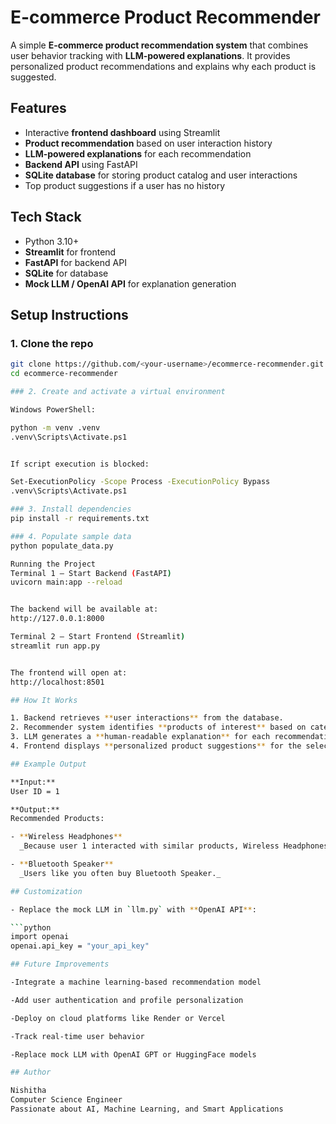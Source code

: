 # E-commerce Product Recommender

A simple **E-commerce product recommendation system** that combines user behavior tracking with **LLM-powered explanations**. It provides personalized product recommendations and explains why each product is suggested.

## Features

- Interactive **frontend dashboard** using Streamlit  
- **Product recommendation** based on user interaction history  
- **LLM-powered explanations** for each recommendation  
- **Backend API** using FastAPI  
- **SQLite database** for storing product catalog and user interactions  
- Top product suggestions if a user has no history  

## Tech Stack

- Python 3.10+  
- **Streamlit** for frontend  
- **FastAPI** for backend API  
- **SQLite** for database  
- **Mock LLM / OpenAI API** for explanation generation  

## Setup Instructions

### 1. Clone the repo
```bash
git clone https://github.com/<your-username>/ecommerce-recommender.git
cd ecommerce-recommender

### 2. Create and activate a virtual environment

Windows PowerShell:

python -m venv .venv
.venv\Scripts\Activate.ps1


If script execution is blocked:

Set-ExecutionPolicy -Scope Process -ExecutionPolicy Bypass
.venv\Scripts\Activate.ps1

### 3. Install dependencies
pip install -r requirements.txt

### 4. Populate sample data
python populate_data.py

Running the Project
Terminal 1 — Start Backend (FastAPI)
uvicorn main:app --reload


The backend will be available at:
http://127.0.0.1:8000

Terminal 2 — Start Frontend (Streamlit)
streamlit run app.py


The frontend will open at:
http://localhost:8501

## How It Works

1. Backend retrieves **user interactions** from the database.  
2. Recommender system identifies **products of interest** based on categories or user behavior.  
3. LLM generates a **human-readable explanation** for each recommendation.  
4. Frontend displays **personalized product suggestions** for the selected user.  

## Example Output

**Input:**  
User ID = 1

**Output:**  
Recommended Products:

- **Wireless Headphones**  
  _Because user 1 interacted with similar products, Wireless Headphones is recommended._

- **Bluetooth Speaker**  
  _Users like you often buy Bluetooth Speaker._

## Customization

- Replace the mock LLM in `llm.py` with **OpenAI API**:

```python
import openai
openai.api_key = "your_api_key"

## Future Improvements

-Integrate a machine learning-based recommendation model

-Add user authentication and profile personalization

-Deploy on cloud platforms like Render or Vercel

-Track real-time user behavior

-Replace mock LLM with OpenAI GPT or HuggingFace models

## Author

Nishitha
Computer Science Engineer
Passionate about AI, Machine Learning, and Smart Applications 